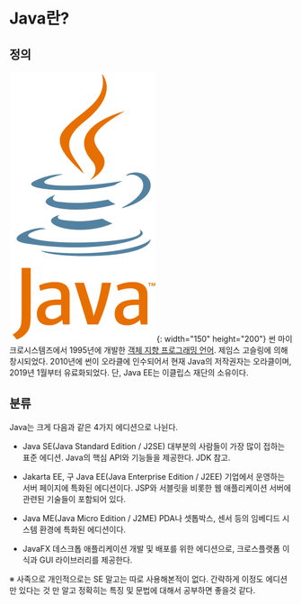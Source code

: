 <!-- TITLE: Java -->
<!-- SUBTITLE: 프로그래밍 언어 중 하나인 Java 내용 정리 -->

# Java란?
## 정의
![Javalogo](/uploads/javalogo.png "Javalogo"){: width="150" height="200"}
썬 마이크로시스템즈에서 1995년에 개발한 [객체 지향 프로그래밍 언어](/프로그래밍-언어/객체지향언어). 제임스 고슬링에 의해 창시되었다.
2010년에 썬이 오라클에 인수되어서 현재 Java의 저작권자는 오라클이며, 2019년 1월부터 유료화되었다. 단, Java EE는 이클립스 재단의 소유이다.

## 분류

Java는 크게 다음과 같은 4가지 에디션으로 나뉜다.

- Java SE(Java Standard Edition / J2SE)
  대부분의 사람들이 가장 많이 접하는 표준 에디션. Java의 핵심 API와 기능들을 제공한다. JDK 참고.
	
- Jakarta EE, 구 Java EE(Java Enterprise Edition / J2EE)
  기업에서 운영하는 서버 페이지에 특화된 에디션이다. JSP와 서블릿을 비롯한 웹 애플리케이션 서버에 관련된 기술들이 포함되어 있다.
	
- Java ME(Java Micro Edition / J2ME)
  PDA나 셋톱박스, 센서 등의 임베디드 시스템 환경에 특화된 에디션이다.
	
- JavaFX
  데스크톱 애플리케이션 개발 및 배포를 위한 에디션으로, 크로스플랫폼 이식과 GUI 라이브러리를 제공한다.

※ 사족으로 개인적으로는 SE 말고는 따로 사용해본적이 없다. 간략하게 이정도 에디션만 있다는 것 만 알고 정확히는 특징 및 문법에 대해서 공부하면 좋을것 같다.


